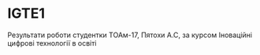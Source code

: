 # IGTE1
Результати роботи студентки ТОАм-17, Пятохи А.С, за курсом Іноваційні цифрові технології в освіті
